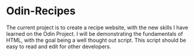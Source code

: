 # Odin-Recipes
The current project is to create a recipe website, with the new skills I have learned on the Odin Project. I will be demonstrating the fundamentals of HTML, with the goal being a well thought out script. This script should be easy to read and edit for other developers.
